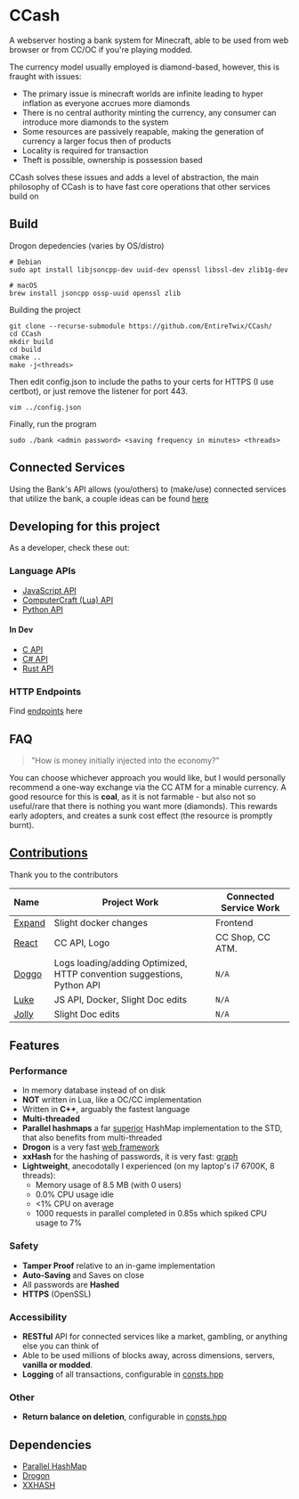# CCash

A webserver hosting a bank system for Minecraft, able to be used from web browser or from CC/OC if you're playing modded.

The currency model usually employed is diamond-based, however, this is fraught with issues:

- The primary issue is minecraft worlds are infinite leading to hyper inflation as everyone accrues more diamonds
- There is no central authority minting the currency, any consumer can introduce more diamonds to the system
- Some resources are passively reapable, making the generation of currency a larger focus then of products
- Locality is required for transaction
- Theft is possible, ownership is possession based

CCash solves these issues and adds a level of abstraction, the main philosophy of CCash is to have fast core operations that other services build on

## Build

Drogon depedencies (varies by OS/distro)
```
# Debian
sudo apt install libjsoncpp-dev uuid-dev openssl libssl-dev zlib1g-dev

# macOS
brew install jsoncpp ossp-uuid openssl zlib
```

Building the project

```
git clone --recurse-submodule https://github.com/EntireTwix/CCash/
cd CCash
mkdir build
cd build
cmake ..
make -j<threads>
```

Then edit config.json to include the paths to your certs for HTTPS (I use certbot), or just remove the listener for port 443.

```
vim ../config.json
```

Finally, run the program

```
sudo ./bank <admin password> <saving frequency in minutes> <threads>
```

## Connected Services

Using the Bank's API allows (you/others) to (make/use) connected services that utilize the bank, a couple ideas can be found [here](services.md)

## Developing for this project

As a developer, check these out:

### Language APIs
* [JavaScript API](https://github.com/LukeeeeBennett/ccash-client-js)
* [ComputerCraft (Lua) API](https://github.com/Reactified/rpm/blob/main/packages/ccash-api/api.lua)
* [Python API](https://github.com/fearlessdoggo21/ccashpythonclient)

#### In Dev
* [C API]()
* [C# API](https://github.com/Soverclysm/CCash-dotnet-api)
* [Rust API](https://git.stboyden.com/STBoyden/ccash-rs)

### HTTP Endpoints
Find [endpoints](https://github.com/EntireTwix/CCash/blob/main/help.md) here

## FAQ

> "How is money initially injected into the economy?"

You can choose whichever approach you would like, but I would personally recommend a one-way exchange via the CC ATM for a minable currency. A good resource for this is **coal**, as it is not farmable - but also not so useful/rare that there is nothing you want more (diamonds). This rewards early adopters, and creates a sunk cost effect (the resource is promptly burnt).

## [Contributions](https://github.com/EntireTwix/CCash/graphs/contributors)
Thank you to the contributors

| Name                                        | Project Work                                                            | Connected Service Work |
| :------------------------------------------ | ----------------------------------------------------------------------- | ---------------------- |
| [Expand](https://github.com/Expand-sys)     | Slight docker changes                                                   | Frontend               |
| [React](https://github.com/Reactified)      | CC API, Logo                                                            | CC Shop, CC ATM.       |
| [Doggo](https://github.com/FearlessDoggo21) | Logs loading/adding Optimized, HTTP convention suggestions, Python API  | `N/A`                  |
| [Luke](https://github.com/LukeeeeBennett)   | JS API, Docker, Slight Doc edits                                        | `N/A`                  |
| [Jolly](https://github.com/STBoyden)        | Slight Doc edits                                                        | `N/A`                  |

## Features

### Performance
- In memory database instead of on disk
- **NOT** written in Lua, like a OC/CC implementation
- Written in **C++**, arguably the fastest language
- **Multi-threaded**
- **Parallel hashmaps** a far [superior](https://greg7mdp.github.io/parallel-hashmap/) HashMap implementation to the STD, that also benefits from multi-threaded
- **Drogon** is a very fast [web framework](https://www.techempower.com/benchmarks/#section=data-r20&hw=ph&test=composite)
- **xxHash** for the hashing of passwords, it is very fast: [graph](https://user-images.githubusercontent.com/750081/61976089-aedeab00-af9f-11e9-9239-e5375d6c080f.png)
- **Lightweight**, anecodotally I experienced (on my laptop's i7 6700K, 8 threads):
  - Memory usage of 8.5 MB (with 0 users)
  - 0.0% CPU usage idle 
  - <1% CPU on average 
  - 1000 requests in parallel completed in 0.85s which spiked CPU usage to 7%
  
### Safety

- **Tamper Proof** relative to an in-game implementation
- **Auto-Saving** and Saves on close
- All passwords are **Hashed**
- **HTTPS** (OpenSSL)

### Accessibility

- **RESTful** API for connected services like a market, gambling, or anything else you can think of
- Able to be used millions of blocks away, across dimensions, servers, **vanilla or modded**.
- **Logging** of all transactions, configurable in [consts.hpp](include/consts.hpp)

### Other
- **Return balance on deletion**, configurable in [consts.hpp](include/consts.hpp)

## Dependencies

- [Parallel HashMap](https://github.com/greg7mdp/parallel-hashmap/tree/master)
- [Drogon](https://github.com/an-tao/drogon/tree/master)
- [XXHASH](https://github.com/Cyan4973/xxHash)
